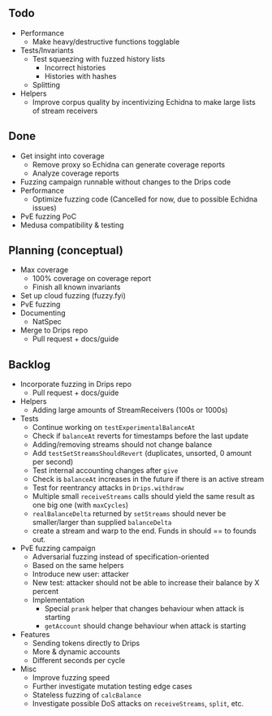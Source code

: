 ## Todo
- Performance
  - Make heavy/destructive functions togglable
- Tests/Invariants
  - Test squeezing with fuzzed history lists
    - Incorrect histories
    - Histories with hashes
  - Splitting
- Helpers
  - Improve corpus quality by incentivizing Echidna to make large lists of stream receivers

## Done
- Get insight into coverage
  - Remove proxy so Echidna can generate coverage reports
  - Analyze coverage reports
- Fuzzing campaign runnable without changes to the Drips code
- Performance
  - Optimize fuzzing code (Cancelled for now, due to possible Echidna issues)
- PvE fuzzing PoC
- Medusa compatibility & testing

## Planning (conceptual)
- Max coverage
  - 100% coverage on coverage report
  - Finish all known invariants
- Set up cloud fuzzing (fuzzy.fyi)
- PvE fuzzing
- Documenting
  - NatSpec
- Merge to Drips repo
  - Pull request + docs/guide

## Backlog
- Incorporate fuzzing in Drips repo
	- Pull request + docs/guide
- Helpers
	- Adding large amounts of StreamReceivers (100s or 1000s)
- Tests
	- Continue working on `testExperimentalBalanceAt`
	- Check if `balanceAt` reverts for timestamps before the last update
	- Adding/removing streams should not change balance
	- Add `testSetStreamsShouldRevert` (duplicates, unsorted, 0 amount per second)
	- Test internal accounting changes after `give`
	- Check is `balanceAt` increases in the future if there is an active stream
	- Test for reentrancy attacks in `Drips.withdraw`
	- Multiple small `receiveStreams` calls should yield the same result as one big one (with `maxCycles`)
	- `realBalanceDelta` returned by `setStreams` should never be smaller/larger than supplied `balanceDelta`
	 - create a stream and warp to the end. Funds in should == to founds out.
- PvE fuzzing campaign
	- Adversarial fuzzing instead of specification-oriented
	- Based on the same helpers
	- Introduce new user: attacker
	- New test: attacker should not be able to increase their balance by X percent
	- Implementation
		- Special `prank` helper that changes behaviour when attack is starting
		- `getAccount` should change behaviour when attack is starting
- Features
	- Sending tokens directly to Drips
	- More & dynamic accounts
	- Different seconds per cycle
- Misc
	- Improve fuzzing speed
	- Further investigate mutation testing edge cases
	- Stateless fuzzing of `calcBalance`
	- Investigate possible DoS attacks on `receiveStreams`,  `split`, etc.
